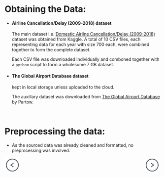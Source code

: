 # Obtaining the Data: 

- #### Airline Cancellation/Delay (2009-2018) dataset

    The main dataset i.e. <a target="_blank" href="https://www.kaggle.com/yuanyuwendymu/airline-delay-and-cancellation-data-2009-2018">Domestic Airline Cancellation/Delay (2009-2018)</a> dataset was obtained from Kaggle.
    A total of 10 CSV files, each representing data for each year with size 700 each, were combined together to form the complete dataset.
    
    Each CSV file was downloaded individually and comboned together with a `python` script to form a wholesome 7 GB dataset.

- #### The Global Airport Database dataset

    kept in local storage unless uploaded to the cloud.

    The auxillary dataset was downloaded from <a target="_blank" href="https://www.partow.net/miscellaneous/airportdatabase/">The Global Airport Database</a> by Partow.

<br>

# Preprocessing the data:
- As the sourced data was already cleaned and formatted, no preprocessing was involved.

<div class="parent" style="display: inline-block;width: 100%;">
    <div class="header3" style="display: inline;float: left;width: 50%;">
        <a href="about"><img src="images/prev-page.png" style="max-width: 50px"></a>
    </div>
    <div style="text-align: right;display: inline;cursor:pointer;float: right;right: -6px;" align="right"> 
        <a href="requirements"><img src="images/next-page.png" style="max-width: 50px"></a>
    </div>
</div>